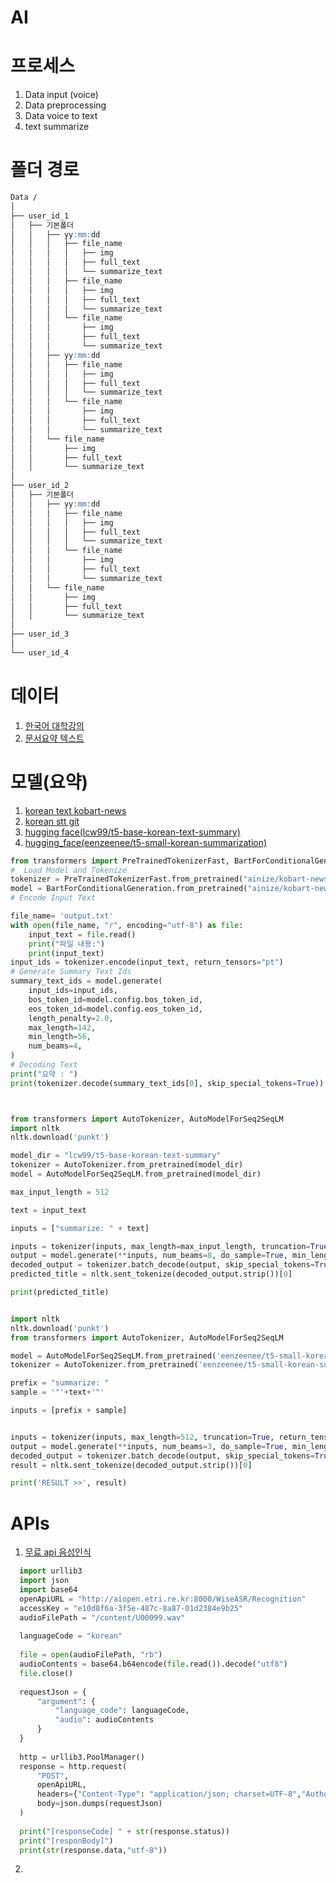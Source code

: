 # AI
# 프로세스

1. Data input (voice)
2. Data preprocessing
3. Data voice to text
4. text summarize


# 폴더 경로
```md
Data /
│
├── user_id_1
│   ├── 기본폴더
│   │   ├── yy:mm:dd
│   │   │   ├── file_name
│   │   │   │   ├── img
│   │   │   │   ├── full_text
│   │   │   │   └── summarize_text
│   │   │   ├── file_name
│   │   │   │   ├── img
│   │   │   │   ├── full_text
│   │   │   │   └── summarize_text
│   │   │   └── file_name
│   │   │       ├── img
│   │   │       ├── full_text
│   │   │       └── summarize_text
│   │   ├── yy:mm:dd
│   │   │   ├── file_name
│   │   │   │   ├── img
│   │   │   │   ├── full_text
│   │   │   │   └── summarize_text
│   │   │   └── file_name
│   │   │       ├── img
│   │   │       ├── full_text
│   │   │       └── summarize_text
│   │   └── file_name
│   │       ├── img
│   │       ├── full_text
│   │       └── summarize_text
│
├── user_id_2
│   ├── 기본폴더
│   │   ├── yy:mm:dd
│   │   │   ├── file_name
│   │   │   │   ├── img
│   │   │   │   ├── full_text
│   │   │   │   └── summarize_text
│   │   │   └── file_name
│   │   │       ├── img
│   │   │       ├── full_text
│   │   │       └── summarize_text
│   │   └── file_name
│   │       ├── img
│   │       ├── full_text
│   │       └── summarize_text
│
├── user_id_3
│
└── user_id_4

```

# 데이터
1. [한국어 대학강의](https://aihub.or.kr/aihubdata/data/view.do?currMenu=115&topMenu=100&aihubDataSe=data&dataSetSn=71627)
2. [문서요약 텍스트](https://aihub.or.kr/aihubdata/data/view.do?currMenu=115&topMenu=100&aihubDataSe=realm&dataSetSn=97)

# 모델(요약)
1. [korean text kobart-news](https://huggingface.co/ainize/kobart-news)
2. [korean stt git](https://github.com/topics/korean-stt)
3.  [hugging face(lcw99/t5-base-korean-text-summary)](https://huggingface.co/lcw99/t5-base-korean-text-summary)
4.  [hugging_face(eenzeenee/t5-small-korean-summarization)](https://huggingface.co/eenzeenee/t5-small-korean-summarization)

```python
from transformers import PreTrainedTokenizerFast, BartForConditionalGeneration
#  Load Model and Tokenize
tokenizer = PreTrainedTokenizerFast.from_pretrained("ainize/kobart-news")
model = BartForConditionalGeneration.from_pretrained("ainize/kobart-news")
# Encode Input Text

file_name= 'output.txt'
with open(file_name, "r", encoding="utf-8") as file:
    input_text = file.read()
    print("파일 내용:")
    print(input_text)
input_ids = tokenizer.encode(input_text, return_tensors="pt")
# Generate Summary Text Ids
summary_text_ids = model.generate(
    input_ids=input_ids,
    bos_token_id=model.config.bos_token_id,
    eos_token_id=model.config.eos_token_id,
    length_penalty=2.0,
    max_length=142,
    min_length=56,
    num_beams=4,
)
# Decoding Text
print("요약 : ")
print(tokenizer.decode(summary_text_ids[0], skip_special_tokens=True))



from transformers import AutoTokenizer, AutoModelForSeq2SeqLM
import nltk
nltk.download('punkt')

model_dir = "lcw99/t5-base-korean-text-summary"
tokenizer = AutoTokenizer.from_pretrained(model_dir)
model = AutoModelForSeq2SeqLM.from_pretrained(model_dir)

max_input_length = 512

text = input_text

inputs = ["summarize: " + text]

inputs = tokenizer(inputs, max_length=max_input_length, truncation=True, return_tensors="pt")
output = model.generate(**inputs, num_beams=8, do_sample=True, min_length=10, max_length=100)
decoded_output = tokenizer.batch_decode(output, skip_special_tokens=True)[0]
predicted_title = nltk.sent_tokenize(decoded_output.strip())[0]

print(predicted_title)


import nltk
nltk.download('punkt')
from transformers import AutoTokenizer, AutoModelForSeq2SeqLM

model = AutoModelForSeq2SeqLM.from_pretrained('eenzeenee/t5-small-korean-summarization')
tokenizer = AutoTokenizer.from_pretrained('eenzeenee/t5-small-korean-summarization')

prefix = "summarize: "
sample = '"'+text+'"'

inputs = [prefix + sample]


inputs = tokenizer(inputs, max_length=512, truncation=True, return_tensors="pt")
output = model.generate(**inputs, num_beams=3, do_sample=True, min_length=10, max_length=64)
decoded_output = tokenizer.batch_decode(output, skip_special_tokens=True)[0]
result = nltk.sent_tokenize(decoded_output.strip())[0]

print('RESULT >>', result)


```

# APIs
1. [무료 api 음성인식](https://aiopen.etri.re.kr/guide/Recognition)
```python
  import urllib3
  import json
  import base64
  openApiURL = "http://aiopen.etri.re.kr:8000/WiseASR/Recognition"
  accessKey = "e10d8f6a-3f5e-487c-8a87-01d2384e9b25"
  audioFilePath = "/content/U00099.wav"
  
  languageCode = "korean"
   
  file = open(audioFilePath, "rb")
  audioContents = base64.b64encode(file.read()).decode("utf8")
  file.close()
   
  requestJson = {    
      "argument": {
          "language_code": languageCode,
          "audio": audioContents
      }
  }
   
  http = urllib3.PoolManager()
  response = http.request(
      "POST",
      openApiURL,
      headers={"Content-Type": "application/json; charset=UTF-8","Authorization": accessKey},
      body=json.dumps(requestJson)
  )
   
  print("[responseCode] " + str(response.status))
  print("[responBody]")
  print(str(response.data,"utf-8"))
```
2. 
